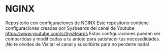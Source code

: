 # NGINX
Repositorio con configuraciones de NGINX
Este repositorio contiene configuraciones creadas por Sysbeards del canal de Youtube https://www.youtube.com/c/SysBeards 
Estas configuraciones pueden ser compartidas y modificadas a tu antojo para satisfacer tus necesedidades.
¡No te olvides de Visitar el canal y suscribirte para no perderte nada!
